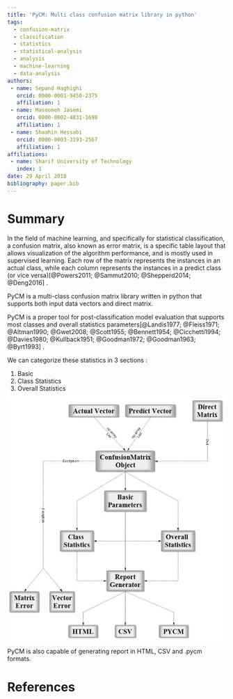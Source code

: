 ```yaml
---
title: 'PyCM: Multi class confusion matrix library in python'
tags:
  - confusion-matrix
  - classification
  - statistics
  - statistical-analysis
  - analysis
  - machine-learning
  - data-analysis
authors:
 - name: Sepand Haghighi
   orcid: 0000-0001-9450-2375
   affiliation: 1
 - name: Masoomeh Jasemi
   orcid: 0000-0002-4831-1698
   affiliation: 1
 - name: Shaahin Hessabi
   orcid: 0000-0003-3193-2567
   affiliation: 1
affiliations:
 - name: Sharif University of Technology
   index: 1
date: 29 April 2018
bibliography: paper.bib
---
```

						

# Summary			
			
In the field of machine learning, and specifically for statistical classification, a confusion matrix, also known as error matrix, is a specific table layout that allows visualization of the algorithm performance, and is mostly used in supervised learning. Each row of the matrix represents the instances in an actual class, while each column represents the instances in a predict class (or vice versa)[@Powers2011; @Sammut2010; @Shepperd2014; @Deng2016] .					

PyCM is a multi-class confusion matrix library written in python that supports both input data vectors and direct matrix.			

PyCM is a proper tool for post-classification model evaluation that supports most classes and overall statistics parameters[@Landis1977; @Fleiss1971; @Altman1990; @Gwet2008; @Scott1955; @Bennett1954; @Cicchetti1994; @Davies1980; @Kullback1951; @Goodman1972; @Goodman1963; @Byrt1993] .		

We can categorize these statistics in 3 sections : 			

1. Basic 
2. Class Statistics			
3. Overall Statistics

![PyCM Block Diagram](../Otherfiles/block_diagram.jpg) 

PyCM is also capable of generating report in HTML, CSV and .pycm formats.











# References
